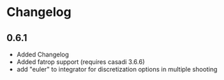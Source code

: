 # Changelog

## 0.6.1

- Added Changelog
- Added fatrop support (requires casadi 3.6.6)
- add "euler" to integrator for discretization options in multiple shooting
